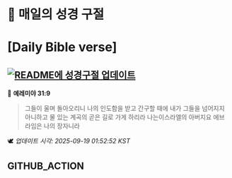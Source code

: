 # 🙏 매일의 성경 구절
# [Daily Bible verse]
## [![README에 성경구절 업데이트](https://github.com/DONGSUKA/first_test/actions/workflows/update-readme-bible.yml/badge.svg)](https://github.com/DONGSUKA/first_test/actions/workflows/update-readme-bible.yml)
<!-- START_BIBLE_VERSE -->
📖 **예레미야 31:9**
> 그들이 울며 돌아오리니 나의 인도함을 받고 간구할 때에 내가 그들을 넘어지지 아니하고 물 있는 계곡의 곧은 길로 가게 하리라 나는이스라엘의 아버지요 에브라임은 나의 장자니라

🕊️ _업데이트 시각: 2025-09-19 01:52:52 KST_
  <!-- END_BIBLE_VERSE -->
## GITHUB_ACTION
